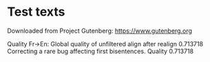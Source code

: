 # Test texts

Downloaded from Project Gutenberg: https://www.gutenberg.org

Quality Fr->En: Global quality of unfiltered align after realign 0.713718
Correcting a rare bug affecting first bisentences. Quality 0.713718
